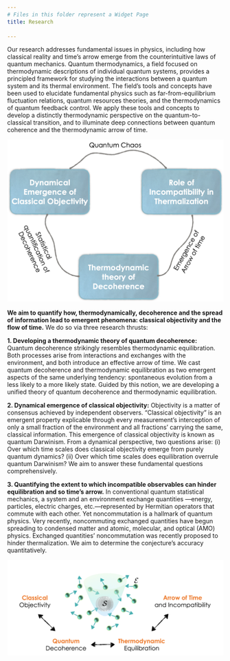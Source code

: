 ```yaml
---
# Files in this folder represent a Widget Page
title: Research

---
```


Our research addresses fundamental issues in physics, including how classical reality and time’s arrow emerge from the counterintuitive laws of quantum mechanics. Quantum thermodynamics, a field focused on thermodynamic descriptions of individual quantum systems, provides a principled framework for studying the interactions between a quantum system and its thermal environment. The field’s tools and concepts have been used to elucidate fundamental physics such as far-from-equilibrium fluctuation relations, quantum resources theories, and the thermodynamics of quantum feedback control. We apply these tools and concepts to develop a distinctly thermodynamic perspective on the quantum-to- classical transition, and to illuminate deep connections between quantum coherence and the thermodynamic arrow of time.

![](Figure_1.png)

**We aim to quantify how, thermodynamically, decoherence and the spread of information lead to emergent phenomena: classical objectivity and the flow of time.** We do so via three research thrusts:


**1. Developing a thermodynamic theory of quantum decoherence:**
Quantum decoherence strikingly resembles thermodynamic equilibration. Both processes arise from interactions and exchanges with the environment, and both introduce an effective arrow of time. We cast quantum decoherence and thermodynamic equilibration as two emergent aspects of the same underlying tendency: spontaneous evolution from a less likely to a more likely state. Guided by this notion, we are developing a unified theory of quantum decoherence and thermodynamic equilibration.

**2. Dynamical emergence of classical objectivity:** 
Objectivity is a matter of consensus achieved by independent observers. “Classical objectivity” is an emergent property explicable through every measurement’s interception of only a small fraction of the environment and all fractions’ carrying the same, classical information. This emergence of classical objectivity is known as quantum Darwinism. From a dynamical perspective, two questions arise: (i) Over which time scales does classical objectivity emerge from purely quantum dynamics? (ii) Over which time scales does equilibration overrule quantum Darwinism? We aim to answer these fundamental questions comprehensively.

**3. Quantifying the extent to which incompatible observables can hinder equilibration and so time’s arrow.** 
In conventional quantum statistical mechanics, a system and an environment exchange quantities —energy, particles, electric charges, etc.—represented by Hermitian operators that commute with each other. Yet noncommutation is a hallmark of quantum physics. Very recently, noncommuting exchanged quantities have begun spreading to condensed matter and atomic, molecular, and optical (AMO) physics. Exchanged quantities’ noncommutation was recently proposed to hinder thermalization. We aim to determine the conjecture’s accuracy quantitatively.

![](Figure_2.png)
